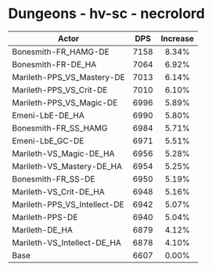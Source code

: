 # Dungeons - hv-sc - necrolord
| Actor | DPS | Increase |
|---|:---:|:---:|
|Bonesmith-FR_HAMG-DE|7158|8.34%|
|Bonesmith-FR-DE_HA|7064|6.92%|
|Marileth-PPS_VS_Mastery-DE|7013|6.14%|
|Marileth-PPS_VS_Crit-DE|7010|6.10%|
|Marileth-PPS_VS_Magic-DE|6996|5.89%|
|Emeni-LbE-DE_HA|6990|5.80%|
|Bonesmith-FR_SS_HAMG|6984|5.71%|
|Emeni-LbE_GC-DE|6971|5.51%|
|Marileth-VS_Magic-DE_HA|6956|5.28%|
|Marileth-VS_Mastery-DE_HA|6954|5.25%|
|Bonesmith-FR_SS-DE|6950|5.19%|
|Marileth-VS_Crit-DE_HA|6948|5.16%|
|Marileth-PPS_VS_Intellect-DE|6942|5.07%|
|Marileth-PPS-DE|6940|5.04%|
|Marileth-DE_HA|6879|4.12%|
|Marileth-VS_Intellect-DE_HA|6878|4.10%|
|Base|6607|0.00%|

